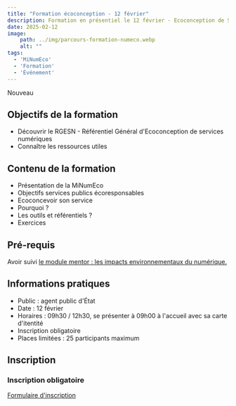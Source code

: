 ```yaml
---
title: "Formation écoconception - 12 février"
description: Formation en présentiel le 12 février - Ecoconception de Services Numériques - 3h00
date: 2025-02-12
image:
    path: ../img/parcours-formation-numeco.webp
    alt: ""
tags:
  - 'MiNumEco'
  - 'Formation'
  - 'Événement'
---
```


<p class="fr-badge fr-badge--success fr-badge--no-icon">Nouveau</p>

<!-- chapô-->

<!-- texte-->

## Objectifs de la formation

* Découvrir le RGESN - Référentiel Général d'Ecoconception de services numériques
* Connaître les ressources utiles

## Contenu de la formation

* Présentation de la MiNumEco
* Objectifs services publics écoresponsables
* Ecoconcevoir son service
* Pourquoi ?
* Les outils et référentiels ?
* Exercices

## Pré-requis

Avoir suivi [le module mentor : les impacts environnementaux du numérique.](https://mentor.gouv.fr/catalog/2825)

## Informations pratiques

* Public : agent public d'État
* Date : 12 février
* Horaires : 09h30 / 12h30, se présenter à 09h00 à l'accueil avec sa carte d'itentité
* Inscription obligatoire
* Places limitées : 25 participants maximum

## Inscription

<div class="fr-callout">
    <h3 class="fr-callout__title">Inscription obligatoire</h3>
    <a class="fr-btn" href="https://grist.numerique.gouv.fr/o/docs/forms/1MmRRb9XJUL9CZgmQ9EMsS/55" target="_blank">
			Formulaire d'inscription
    </a>
</div>


